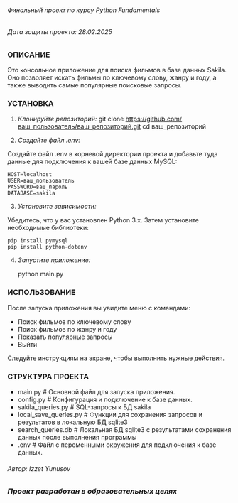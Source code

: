 ###### Финальный проект по курсу Python Fundamentals
###### Дата защиты проекта: 28.02.2025

### ОПИСАНИЕ
Это консольное приложение для поиска фильмов в базе данных Sakila. 
Оно позволяет искать фильмы по ключевому слову, жанру и году, 
а также выводить самые популярные поисковые запросы.


### УСТАНОВКА
1. *Клонируйте репозиторий:*
    git clone https://github.com/ваш_пользователь/ваш_репозиторий.git
    cd ваш_репозиторий


2. *Создайте файл .env:*

Создайте файл .env в корневой директории проекта и добавьте туда данные 
для подключения к вашей базе данных MySQL:  

    HOST=localhost
    USER=ваш_пользователь
    PASSWORD=ваш_пароль
    DATABASE=sakila


3. *Установите зависимости:*

Убедитесь, что у вас установлен Python 3.x. Затем установите необходимые библиотеки:

    pip install pymysql
    pip install python-dotenv


4. *Запустите приложение:*
    
    python main.py
    


### ИСПОЛЬЗОВАНИЕ

После запуска приложения вы увидите меню с командами:

- Поиск фильмов по ключевому слову
- Поиск фильмов по жанру и году
- Показать популярные запросы
- Выйти

Следуйте инструкциям на экране, чтобы выполнить нужные действия.



### СТРУКТУРА ПРОЕКТА

- main.py                   # Основной файл для запуска приложения.
- config.py                 # Конфигурация и подключение к базе данных.
- sakila_queries.py         # SQL-запросы к БД sakila
- local_save_queries.py     # Функции для сохранения запросов и результатов в локальную БД sqlite3
- search_queries.db         # Локальная БД sqlite3 с результатами сохранения данных после выполнения программы
- .env                      # Файл с переменными окружения для подключения к базе данных.


###### Автор: Izzet Yunusov

### *Проект разработан в образовательных целях*